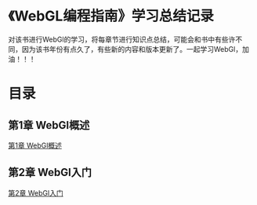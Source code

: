 # 《WebGL编程指南》学习总结记录    
对该书进行WebGl的学习，将每章节进行知识点总结，可能会和书中有些许不同，因为该书年份有点久了，有些新的内容和版本更新了。一起学习WebGl，加油！！！

# 目录

## 第1章 WebGl概述
[第1章 WebGl概述](./第1章%20WebGL概述/第1章%20WebGL概述.md)
## 第2章 WebGl入门
[第2章 WebGl入门](./第2章%20WebGL入门/第2章%20WebGL入门.md)